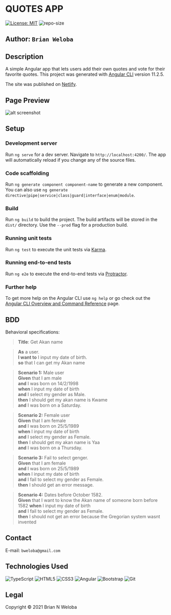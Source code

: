 # QUOTES APP

[![License: MIT](https://img.shields.io/badge/License-MIT-yellow.svg)](https://opensource.org/licenses/MIT) ![repo-size](https://img.shields.io/github/repo-size/brian-weloba/quotes)

## **Author**: ```Brian Weloba```

## Description

A simple  Angular app that lets users add their own quotes and vote for their favorite quotes. This project was generated with [Angular CLI](https://github.com/angular/angular-cli) version 11.2.5.

The site was published on [Netlify](https://app.netlify.com/).

## Page Preview

![alt screenshot](screenshot.png)

## Setup

### Development server

Run `ng serve` for a dev server. Navigate to `http://localhost:4200/`. The app will automatically reload if you change any of the source files.

### Code scaffolding

Run `ng generate component component-name` to generate a new component. You can also use `ng generate directive|pipe|service|class|guard|interface|enum|module`.

### Build

Run `ng build` to build the project. The build artifacts will be stored in the `dist/` directory. Use the `--prod` flag for a production build.

### Running unit tests

Run `ng test` to execute the unit tests via [Karma](https://karma-runner.github.io).

### Running end-to-end tests

Run `ng e2e` to execute the end-to-end tests via [Protractor](http://www.protractortest.org/).

### Further help

To get more help on the Angular CLI use `ng help` or go check out the [Angular CLI Overview and Command Reference](https://angular.io/cli) page.

## BDD

Behavioral specifications:
>**Title**: Get Akan name

>**As** a user.  
>**I want to** I input my date of birth.  
>**so** that I can get my Akan name  

>**Scenario 1:** Male user  
>**Given** that I am male  
>**and** I was born on 14/2/1998  
>**when** I input my date of birth  
>**and** I select my gender as Male.  
>**then** I should get my akan name is Kwame  
>**and** I was born on a Saturday.  

>**Scenario 2:** Female user  
>**Given** that I am female  
>**and** I was born on 25/5/1989  
>**when** I input my date of birth  
>**and** I select my gender as Female.  
>**then** I should get my akan name is Yaa  
>**and** I was born on a Thursday.  

>**Scenario 3:** Fail to select genger.  
>**Given** that I am female  
>**and** I was born on 25/5/1989  
>**when** I input my date of birth  
>**and** I fail to select my gender as Female.  
>**then** I should get an error message.  

>**Scenario 4:** Dates before October 1582.  
>**Given** that I want to know the Akan name of someone born before 1582
>**when** I input my date of birth  
>**and** I fail to select my gender as Female.  
>**then** I should not get an error because the Gregorian system wasnt invented  

## Contact

E-mail: ```bweloba@gmail.com```

## Technologies Used
<img alt="TypeScript" src="https://img.shields.io/badge/typescript%20-%23007ACC.svg?&style=for-the-badge&logo=typescript&logoColor=white"/>

<img alt="HTML5" src="https://img.shields.io/badge/html5%20-%23E34F26.svg?&style=for-the-badge&logo=html5&logoColor=white"/>

<img alt="CSS3" src="https://img.shields.io/badge/css3%20-%231572B6.svg?&style=for-the-badge&logo=css3&logoColor=white"/>

<img alt="Angular" src="https://img.shields.io/badge/angular%20-%23DD0031.svg?&style=for-the-badge&logo=angular&logoColor=white"/>

<img alt="Bootstrap" src="https://img.shields.io/badge/bootstrap%20-%23563D7C.svg?&style=for-the-badge&logo=bootstrap&logoColor=white"/>

<img alt="Git" src="https://img.shields.io/badge/git%20-%23F05033.svg?&style=for-the-badge&logo=git&logoColor=white"/>


## Legal

 Copyright &copy; 2021 Brian N Weloba
